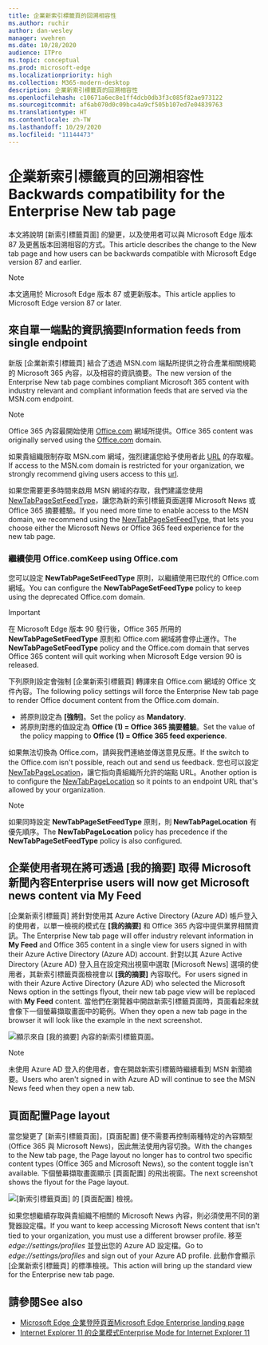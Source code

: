 ```yaml
---
title: 企業新索引標籤頁的回溯相容性
ms.author: ruchir
author: dan-wesley
manager: vwehren
ms.date: 10/28/2020
audience: ITPro
ms.topic: conceptual
ms.prod: microsoft-edge
ms.localizationpriority: high
ms.collection: M365-modern-desktop
description: 企業新索引標籤頁的回溯相容性
ms.openlocfilehash: c10671a6ec8e1ff4dcb0db3f3c085f82ae973122
ms.sourcegitcommit: af6ab070d0c09bca4a9cf505b107ed7e04839763
ms.translationtype: HT
ms.contentlocale: zh-TW
ms.lasthandoff: 10/29/2020
ms.locfileid: "11144473"
---
```

# <span data-ttu-id="fb680-103">企業新索引標籤頁的回溯相容性</span><span class="sxs-lookup"><span data-stu-id="fb680-103">Backwards compatibility for the Enterprise New tab page</span></span>

<span data-ttu-id="fb680-104">本文將說明 [新索引標籤頁面] 的變更，以及使用者可以與 Microsoft Edge 版本 87 及更舊版本回溯相容的方式。</span><span class="sxs-lookup"><span data-stu-id="fb680-104">This article describes the change to the New tab page and how users can be backwards compatible with Microsoft Edge version 87 and earlier.</span></span>

> [!NOTE]
> <span data-ttu-id="fb680-105">本文適用於 Microsoft Edge 版本 87 或更新版本。</span><span class="sxs-lookup"><span data-stu-id="fb680-105">This article applies to Microsoft Edge version 87 or later.</span></span>

## <span data-ttu-id="fb680-106">來自單一端點的資訊摘要</span><span class="sxs-lookup"><span data-stu-id="fb680-106">Information feeds from single endpoint</span></span>

<span data-ttu-id="fb680-107">新版 [企業新索引標籤頁] 結合了透過 MSN.com 端點所提供之符合產業相關規範的 Microsoft 365 內容，以及相容的資訊摘要。</span><span class="sxs-lookup"><span data-stu-id="fb680-107">The new version of the Enterprise New tab page combines compliant Microsoft 365 content with industry relevant and compliant information feeds that are served via the MSN.com endpoint.</span></span>

> [!NOTE]
> <span data-ttu-id="fb680-108">Office 365 內容最開始使用 [Office.com](https://www.office.com) 網域所提供。</span><span class="sxs-lookup"><span data-stu-id="fb680-108">Office 365 content was originally served using the [Office.com](https://www.office.com) domain.</span></span>

<span data-ttu-id="fb680-109">如果貴組織限制存取 MSN.com 網域，強烈建議您給予使用者此 [URL](https://ntp.msn.com) 的存取權。</span><span class="sxs-lookup"><span data-stu-id="fb680-109">If access to the MSN.com domain is restricted for your organization, we strongly recommend giving users access to this [url](https://ntp.msn.com).</span></span>

<span data-ttu-id="fb680-110">如果您需要更多時間來啟用 MSN 網域的存取，我們建議您使用 [NewTabPageSetFeedType](https://docs.microsoft.com/deployedge/microsoft-edge-policies#newtabpagesetfeedtype)，讓您為新的索引標籤頁面選擇 Microsoft News 或 Office 365 摘要體驗。</span><span class="sxs-lookup"><span data-stu-id="fb680-110">If you need more time to enable access to the MSN domain, we recommend using the [NewTabPageSetFeedType](https://docs.microsoft.com/deployedge/microsoft-edge-policies#newtabpagesetfeedtype), that lets you choose either the Microsoft News or Office 365 feed experience for the new tab page.</span></span>

### <span data-ttu-id="fb680-111">繼續使用 Office.com</span><span class="sxs-lookup"><span data-stu-id="fb680-111">Keep using Office.com</span></span>

 <span data-ttu-id="fb680-112">您可以設定 **NewTabPageSetFeedType** 原則，以繼續使用已取代的 Office.com 網域。</span><span class="sxs-lookup"><span data-stu-id="fb680-112">You can configure the **NewTabPageSetFeedType** policy to keep using the deprecated Office.com domain.</span></span>

> [!IMPORTANT]
> <span data-ttu-id="fb680-113">在 Microsoft Edge 版本 90 發行後，Office 365 所用的 **NewTabPageSetFeedType** 原則和 Office.com 網域將會停止運作。</span><span class="sxs-lookup"><span data-stu-id="fb680-113">The **NewTabPageSetFeedType** policy and the Office.com domain that serves Office 365 content will quit working when Microsoft Edge version 90 is released.</span></span>

<span data-ttu-id="fb680-114">下列原則設定會強制 [企業新索引標籤頁] 轉譯來自 Office.com 網域的 Office 文件內容。</span><span class="sxs-lookup"><span data-stu-id="fb680-114">The following policy settings will force the Enterprise New tab page to render Office document content from the Office.com domain.</span></span>

- <span data-ttu-id="fb680-115">將原則設定為 **[強制]**。</span><span class="sxs-lookup"><span data-stu-id="fb680-115">Set the policy as **Mandatory**.</span></span>
- <span data-ttu-id="fb680-116">將原則對應的值設定為 **Office (1) = Office 365 摘要體驗**。</span><span class="sxs-lookup"><span data-stu-id="fb680-116">Set the value of the policy mapping to **Office (1) = Office 365 feed experience**.</span></span>

<span data-ttu-id="fb680-117">如果無法切換為 Office.com，請與我們連絡並傳送意見反應。</span><span class="sxs-lookup"><span data-stu-id="fb680-117">If the switch to the Office.com isn't possible, reach out and send us feedback.</span></span> <span data-ttu-id="fb680-118">您也可以設定 [NewTabPageLocation](https://docs.microsoft.com/deployedge/microsoft-edge-policies#newtabpagelocation)，讓它指向貴組織所允許的端點 URL。</span><span class="sxs-lookup"><span data-stu-id="fb680-118">Another option is to configure the [NewTabPageLocation](https://docs.microsoft.com/deployedge/microsoft-edge-policies#newtabpagelocation) so it points to an endpoint URL that's allowed by your organization.</span></span>

> [!NOTE]
> <span data-ttu-id="fb680-119">如果同時設定 **NewTabPageSetFeedType** 原則，則 **NewTabPageLocation** 有優先順序。</span><span class="sxs-lookup"><span data-stu-id="fb680-119">The **NewTabPageLocation** policy has precedence if the **NewTabPageSetFeedType** policy is also configured.</span></span>

## <span data-ttu-id="fb680-120">企業使用者現在將可透過 [我的摘要] 取得 Microsoft 新聞內容</span><span class="sxs-lookup"><span data-stu-id="fb680-120">Enterprise users will now get Microsoft news content via My Feed</span></span>

<span data-ttu-id="fb680-121">[企業新索引標籤頁] 將針對使用其 Azure Active Directory (Azure AD) 帳戶登入的使用者，以單一檢視的模式在 **[我的摘要]** 和 Office 365 內容中提供業界相關資訊。</span><span class="sxs-lookup"><span data-stu-id="fb680-121">The Enterprise New tab page will offer industry relevant information in **My Feed** and Office 365 content in a single view for users signed in with their Azure Active Directory (Azure AD) account.</span></span> <span data-ttu-id="fb680-122">針對以其 Azure Active Directory (Azure AD) 登入且在設定飛出視窗中選取 [Microsoft News] 選項的使用者，其新索引標籤頁面檢視會以 **[我的摘要]** 內容取代。</span><span class="sxs-lookup"><span data-stu-id="fb680-122">For users signed in with their Azure Active Directory (Azure AD) who selected the Microsoft News option in the settings flyout, their new tab page view will be replaced with **My Feed** content.</span></span> <span data-ttu-id="fb680-123">當他們在瀏覽器中開啟新索引標籤頁面時，頁面看起來就會像下一個螢幕擷取畫面中的範例。</span><span class="sxs-lookup"><span data-stu-id="fb680-123">When they open a new tab page in the browser it will look like the example in the next screenshot.</span></span>

![顯示來自 [我的摘要] 內容的新索引標籤頁面。](media/microsoft-edge-ntp-backward-compatibility/microsoft-edge-ntp-myfeed-view.png)

> [!NOTE]
> <span data-ttu-id="fb680-125">未使用 Azure AD 登入的使用者，會在開啟新索引標籤時繼續看到 MSN 新聞摘要。</span><span class="sxs-lookup"><span data-stu-id="fb680-125">Users who aren't signed in with Azure AD will continue to see the MSN News feed when they open a new tab.</span></span>

## <span data-ttu-id="fb680-126">頁面配置</span><span class="sxs-lookup"><span data-stu-id="fb680-126">Page layout</span></span>

<span data-ttu-id="fb680-127">當您變更了 [新索引標籤頁面]，[頁面配置] 便不需要再控制兩種特定的內容類型 (Office 365 與 Microsoft News)，因此無法使用內容切換。</span><span class="sxs-lookup"><span data-stu-id="fb680-127">With the changes to the New tab page, the Page layout no longer has to control two specific content types (Office 365 and Microsoft News), so the content toggle isn't available.</span></span> <span data-ttu-id="fb680-128">下個螢幕擷取畫面顯示 [頁面配置] 的飛出視窗。</span><span class="sxs-lookup"><span data-stu-id="fb680-128">The next screenshot shows the flyout for the Page layout.</span></span>

![[新索引標籤頁面] 的 [頁面配置] 檢視。](media/microsoft-edge-ntp-backward-compatibility/microsoft-edge-ntp-page-layout.png)

<span data-ttu-id="fb680-130">如果您想繼續存取與貴組織不相關的 Microsoft News 內容，則必須使用不同的瀏覽器設定檔。</span><span class="sxs-lookup"><span data-stu-id="fb680-130">If you want to keep accessing Microsoft News content that isn't tied to your organization, you must use a different browser profile.</span></span> <span data-ttu-id="fb680-131">移至  *edge://settings/profiles* 並登出您的 Azure AD 設定檔。</span><span class="sxs-lookup"><span data-stu-id="fb680-131">Go to  *edge://settings/profiles* and sign out of your Azure AD profile.</span></span> <span data-ttu-id="fb680-132">此動作會顯示 [企業新索引標籤頁] 的標準檢視。</span><span class="sxs-lookup"><span data-stu-id="fb680-132">This action will bring up the  standard view for the Enterprise new tab page.</span></span> 

## <span data-ttu-id="fb680-133">請參閱</span><span class="sxs-lookup"><span data-stu-id="fb680-133">See also</span></span>

- [<span data-ttu-id="fb680-134">Microsoft Edge 企業登陸頁面</span><span class="sxs-lookup"><span data-stu-id="fb680-134">Microsoft Edge Enterprise landing page</span></span>](https://aka.ms/EdgeEnterprise)
- [<span data-ttu-id="fb680-135">Internet Explorer 11 的企業模式</span><span class="sxs-lookup"><span data-stu-id="fb680-135">Enterprise Mode for Internet Explorer 11</span></span>](https://docs.microsoft.com/internet-explorer/ie11-deploy-guide/enterprise-mode-overview-for-ie11)
